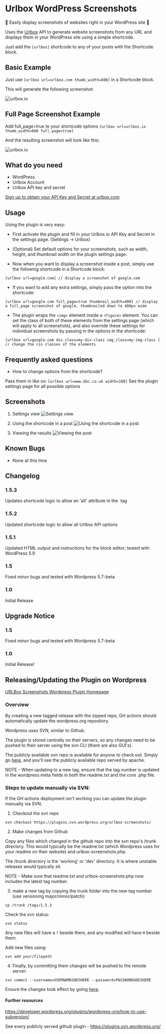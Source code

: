 # Urlbox WordPress Screenshots

🎉 Easily display screenshots of websites right in your WordPress site 🎉

Uses the [Urlbox](https://urlbox.com) API to generate website screenshots from any URL and displays them in your WordPress site using a simple shortcode.

Just add the `[urlbox]` shortcode to any of your posts with the Shortcode block.

## Basic Example

Just use `[urlbox url=urlbox.com thumb_width=600]` in a Shortcode block.

This will generate the following screenshot:

![urlbox.io](https://api.urlbox.io/v1/ca482d7e-9417-4569-90fe-80f7c5e1c781/8f949c12462f53ea3359a412f536ceb69a8ce8e8/png?url=urlbox.io&thumb_width=600)

## Full Page Screenshot Example

Add full_page=true to your shortcode options `[urlbox url=urlbox.io thumb_width=600 full_page=true]`

And the resulting screenshot will look like this:

![urlbox.io](https://api.urlbox.io/v1/ca482d7e-9417-4569-90fe-80f7c5e1c781/5efad4d9d0ce3b77f1ec529c8b201ad93beeb14c/png?url=urlbox.io&thumb_width=600&full_page=true)

## What do you need

- WordPress
- Urlbox Account
- Urlbox API key and secret

[Sign up to obtain your API Key and Secret at urlbox.com](https://urlbox.com)

## Usage

Using the plugin is very easy:

- First activate the plugin and fill in your Urlbox.io API Key and Secret in the settings page. (Settings -> Urlbox)

- (Optional) Set default options for your screenshots, such as width, height, and thumbnail width on the plugin settings page.

- Now when you want to display a screenshot inside a post, simply use the following shortcode in a Shortcode block:

`[urlbox url=google.com] // display a screenshot of google.com `

- If you want to add any extra settings, simply pass the option into the shortcode:

`[urlbox url=google.com full_page=true thumbnail_width=400] // display a full_page screenshot of google, thumbnailed down to 400px wide`

- The plugin wraps the `<img>` element inside a `<figure>` element. You can set the class of both of these elements from the settings page (which will apply to all screenshots), and also override these settings for individual screenshots by passing in the options in the shortcode:

`[urlbox url=google.com div_class=my-div-class img_class=my-img-class ] // change the css classes of the elements`

## Frequently asked questions

- How to change options from the shortcode?

Pass them in like so: `[urlbox url=www.bbc.co.uk width=100]`
See the plugin settings page for all possible options

## Screenshots

1. Settings view
   ![Settings view](https://raw.githubusercontent.com/urlbox-io/wordpress-screenshots/master/.wordpress-org/screenshot-1.png)

2. Using the shortcode in a post
   ![Using the shortcode in a post](https://raw.githubusercontent.com/urlbox-io/wordpress-screenshots/master/.wordpress-org/screenshot-2.png)

3. Viewing the results
   ![Viewing the post](https://raw.githubusercontent.com/urlbox-io/wordpress-screenshots/master/.wordpress-org/screenshot-3.png)

## Known Bugs

- None at this time

## Changelog

### 1.5.3 

Updates shortcode logic to allow an 'alt' attribute in the <img> tag

### 1.5.2

Updated shortcode logic to allow all Urlbox API options

### 1.5.1

Updated HTML output and instructions for the block editor; tested with WordPress 5.9

### 1.5

Fixed minor bugs and tested with Wordpress 5.7-beta

### 1.0

Initial Release

## Upgrade Notice

### 1.5

Fixed minor bugs and tested with Wordpress 5.7-beta

### 1.0

Initial Release!

## Releasing/Updating the Plugin on Wordpress

[URLBox Screenshots Wordpress Plugin Homepage](https://wordpress.org/plugins/urlbox-screenshots/#developers)

### Overview

By creating a new tagged release with the zipped repo, GH actions should automatically update the wordpress.org repository.

Wordpress uses SVN, similar to Github.

The plugin is stored centrally on their servers, so any changes need to be pushed to their server using the svn CLI (there are also GUI's).

The publicly available svn repo is available for anyone to check out. Simply go [here](https://plugins.svn.wordpress.org/urlbox-screenshots/), and you'll see the publicly available repo served by apache.

NOTE - When updating to a new tag, ensure that the tag number is updated in the wordpress meta fields in both the readme.txt and the core .php file.

### Steps to update manually via SVN:

If the GH actions deployment isn't working you can update the plugin manually via SVN.

1. Checkout the svn repo

``` svn checkout https://plugins.svn.wordpress.org/urlbox-screenshots/ ```

2. Make changes from Github

Copy any files which changed in the github repo into the svn repo's /trunk directory. This would typically be the readme.txt (which Wordpress uses for your readme on their website) and urlbox-screenshots.php.

The /trunk directory is the 'working' or 'dev' directory. It is where unstable releases would typically sit.

NOTE - Make sure that readme.txt and urlbox-screenshots.php now includes the latest tag number.

3. make a new tag by copying the trunk folder into the new tag number (use versioning major/minor/patch):

``` cp /trunk /tags/1.5.3 ```

Check the svn status:

``` svn status ```

Any new files will have a `?` beside them, and any modified will have `M` beside them.

Add new files using:

``` svn add your/filepath ```

4. Finally, by committing them changes will be pushed to the remote server:

``` svn commit --username=USERNAMEGOESHERE --password=PASSWORDGOESHERE ```

Ensure the changes took effect by going [here](https://wordpress.org/plugins/urlbox-screenshots/#developers).

#### Further resources

https://developer.wordpress.org/plugins/wordpress-org/how-to-use-subversion/

See every publicly served github plugin - https://plugins.svn.wordpress.org/
